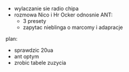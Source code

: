 - wylaczanie sie radio chipa
- rozmowa Nico i Hr Ocker odnosnie ANT:
	- 3 presety
	- zapytac nieblinga o marcomy i adapracje


plan:
- sprawdzic 20ua
- ant optym
- zrobic tabele zuzycia